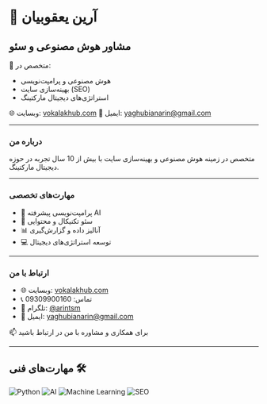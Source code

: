 # 👋 آرین یعقوبیان
## مشاور هوش مصنوعی و سئو

🔭 متخصص در:
- هوش مصنوعی و پرامپت‌نویسی
- بهینه‌سازی سایت (SEO)
- استراتژی‌های دیجیتال مارکتینگ

🌐 وبسایت: [vokalakhub.com](https://vokalakhub.com)
📧 ایمیل: yaghubianarin@gmail.com

---
### درباره من
متخصص در زمینه هوش مصنوعی و بهینه‌سازی سایت با بیش از 10 سال تجربه در حوزه دیجیتال مارکتینگ.

---
### مهارت‌های تخصصی
- 🤖 پرامپت‌نویسی پیشرفته AI
- 🎯 سئو تکنیکال و محتوایی
- 📊 آنالیز داده و گزارش‌گیری
- 💻 توسعه استراتژی‌های دیجیتال
---
### ارتباط با من
- 🌐 وبسایت: [vokalakhub.com](https://vokalakhub.com)
- 📞 تماس: 09309900160
- 📱 تلگرام: [@arintsm](https://t.me/arintsm)
- 📧 ایمیل: yaghubianarin@gmail.com

📫 برای همکاری و مشاوره با من در ارتباط باشید

---
## مهارت‌های فنی 🛠️
![Python](https://img.shields.io/badge/-Python-3776AB?style=flat-square&logo=python&logoColor=white)
![AI](https://img.shields.io/badge/-Artificial_Intelligence-FF6F61?style=flat-square&logo=ai&logoColor=white)
![Machine Learning](https://img.shields.io/badge/-Machine_Learning-01ACC1?style=flat-square&logo=machine-learning&logoColor=white)
![SEO](https://img.shields.io/badge/-SEO-47A248?style=flat-square&logo=google&logoColor=white)
